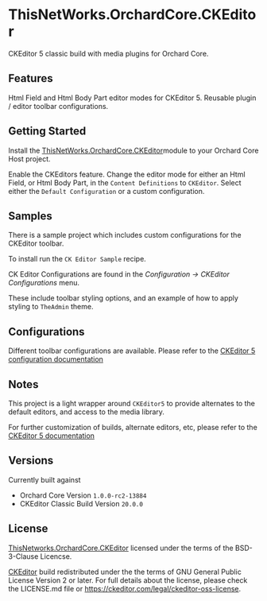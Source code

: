 # ThisNetWorks.OrchardCore.CKEditor
CKEditor 5 classic build with media plugins for Orchard Core.

## Features

Html Field and Html Body Part editor modes for CKEditor 5.
Reusable plugin / editor toolbar configurations.

## Getting Started

Install the [ThisNetWorks.OrchardCore.CKEditor](https://www.nuget.org/packages/ThisNetWorks.OrchardCore.CKEditor)module to your Orchard Core Host project.

Enable the CKEditors feature.
Change the editor mode for either an Html Field, or Html Body Part, in the `Content Definitions` to `CKEditor`.
Select either the `Default Configuration` or a custom configuration.

## Samples

There is a sample project which includes custom configurations for the CKEditor toolbar.

To install run the `CK Editor Sample` recipe.

CK Editor Configurations are found in the _Configuration -> CKEditor Configurations_ menu.

These include toolbar styling options, and an example of how to apply styling to `TheAdmin` theme.

## Configurations

Different toolbar configurations are available.
Please refer to the [CKEditor 5 configuration documentation](https://ckeditor.com/docs/ckeditor5/latest/builds/guides/integration/configuration.html)

## Notes

This project is a light wrapper around `CKEditor5` to provide alternates to the default editors, and access to the media library.

For further customization of builds, alternate editors, etc, please refer to the [CKEditor 5 documentation](https://ckeditor.com/docs/ckeditor5/latest/)

## Versions

Currently built against 

- Orchard Core Version `1.0.0-rc2-13884`
- CKEditor Classic Build Version `20.0.0`

## License

[ThisNetworks.OrchardCore.CKEditor](https://github.com/ThisNetWorks/ThisNetWorks.OrchardCore.CKEditor/blob/master/LICENSE.md) licensed under the terms of the BSD-3-Clause Licencse.

[CKEditor](https://github.com/ckeditor/ckeditor5/blob/master/LICENSE.md) build redistributed under the the terms of GNU General Public License Version 2 or later. For full details about the license, please check the LICENSE.md file or https://ckeditor.com/legal/ckeditor-oss-license.